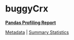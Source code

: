 # buggyCrx

[**Pandas Profiling Report**](https://epistasislab.github.io/penn-ml-benchmarks/profile/buggyCrx.html)

[Metadata](metadata.yaml) | [Summary Statistics](summary_stats.tsv)


